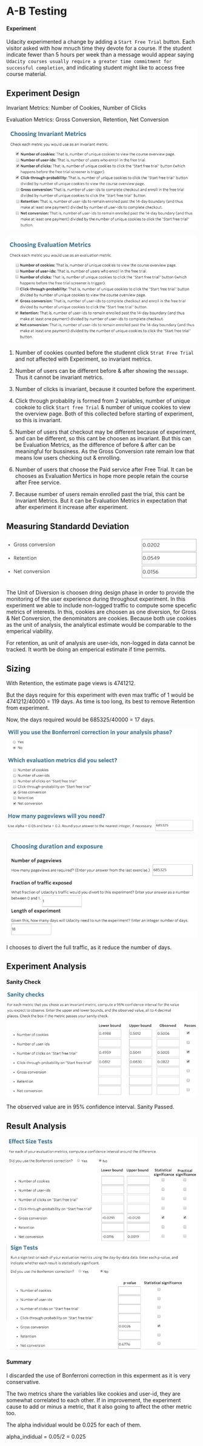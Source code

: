 # A-B Testing

#### Experiment

Udacity experimented a change by adding a `Start Free Trial` button. Each visitor asked with how mnuch time they devote for a course. If the student indicate fewer than 5 hours per week than a message would appear saying `Udacity courses usually require a
greater time commitment for successful completion`, and indicating student might like to access free course material. 

## Experiment Design

Invariant Metrics: Number of Cookies, Number of Clicks

Evaluation Metrics: Gross Conversion, Retention, Net Conversion

![1st img](https://raw.githubusercontent.com/kakush30/Project-7-AB-Test/master/img/Untitled1.png)

![2nd img](https://raw.githubusercontent.com/kakush30/Project-7-AB-Test/master/img/Untitled2.png)

1) Number of cookies counted before the studennt click `Strat Free Trial` and not affected with Experiment, so invariant metrics.

2) Number of users can be different before & after showing the `message`. Thus it cannot be invariant metrics. 

3) Number of clicks is invariant, because it counted before the experiment. 

4) Click through probablity is formed from 2 variables, number of unique cookoie to click `Start free Trial` & number of unique cookies to view the overview page. Both of this collected before starting of experiment, so this is invariant. 

5) Number of users that checkout may be different because of experiment, and can be different, so this cant be choosen as invariant. But this can be Evaluation Metrics, as the difference of before & after can be meaningful for bussiness. As the Gross Conversion rate remain low that means low users checking out & enrolling. 

6) Number of users that choose the Paid service after Free Trial. It can be chooses as Evaluation Mertics in hope more people retain the course after Free service.

7) Because number of users remain enrolled past the trial, this cant be Invariant Metrics. But it can be Evaluation Metrics in expectation that after experiment it increase after experiment.

## Measuring Standardd Deviation 

![3rd img](https://raw.githubusercontent.com/kakush30/Project-7-AB-Test/master/img/Untitled3.png)

The Unit of Diversion is choosen dring design phase in order to provide the monitoring of the user experience during throughout experiment. In this experiment we able to include non-logged traffic to compute some specefic metrics of interests. In this, cookies are choosen as one diversion, for Gross & Net Conversion, the denominators are cookies. Because both use cookies as the unit of analysis, the analytical estimate would be comparable to the emperical viability. 

For retention, as unit of analysis are user-ids, non-logged in data cannot be tracked. It worth be doing an emperical estimate if time permits. 

## Sizing

With Retention, the estimate page views is 4741212.

But the days require for this experiment with even max traffic of 1 would be 4741212/40000 = 119 days. As time is too long, its best to remove Retention from experiment. 

Now, the days required would be 685325/40000 = 17 days.

![4th img](https://raw.githubusercontent.com/kakush30/Project-7-AB-Test/master/img/Untitled4.png)

![5th img](https://raw.githubusercontent.com/kakush30/Project-7-AB-Test/master/img/Untitled5.png)

I chooses to divert the full traffic, as it reduce the number of days.

## Experiment Analysis

#### Sanity Check

![6th img](https://raw.githubusercontent.com/kakush30/Project-7-AB-Test/master/img/Untitled6.png)

The observed value are in 95% confidence interval. Sanity Passed. 

## Result Analysis

![7th img](https://raw.githubusercontent.com/kakush30/Project-7-AB-Test/master/img/Untitled7.png)
![8th img](https://raw.githubusercontent.com/kakush30/Project-7-AB-Test/master/img/Untitled8.png)

#### Summary 

I discarded the use of Bonferroni correction in this experment as it is very conservative. 

The two metrics share the variables like cookies and user-id, they are somewhat correlated to each other. If in improvement, the experiment cause to add or minus a metric, that it also going to affect the other metric too. 

The alpha individual would be 0.025 for each of them. 

alpha_indidual = 0.05/2 = 0.025

